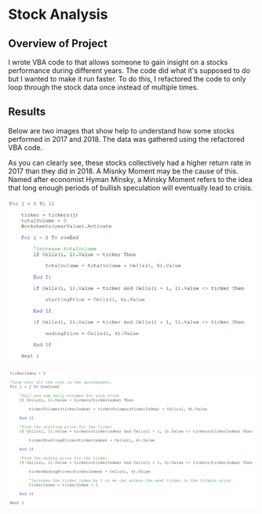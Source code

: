 # Stock Analysis

## Overview of Project

I wrote VBA code to that allows someone to gain insight on a stocks performance during different years. The code did what it's supposed to do but I wanted to make it run faster. To do this, I refactored the code to only loop through the stock data once instead of multiple times.

## Results

Below are two images that show help to understand how some stocks performed in 2017 and 2018. The data was gathered using the refactored VBA code.


As you can clearly see, these stocks collectively had a higher return rate in 2017 than they did in 2018. A Misnky Moment may be the cause of this. Named after economist Hyman Minsky, a Minsky Moment refers to the idea that long enough periods of bullish speculation will eventually lead to crisis.

![alt text](https://github.com/mansal2487/stock-analysis/blob/main/Before_refactor.PNG)

![alt text](https://github.com/mansal2487/stock-analysis/blob/main/After_refactor.PNG)



